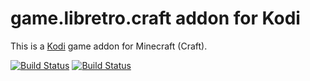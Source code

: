# game.libretro.craft addon for Kodi

This is a [Kodi](http://kodi.tv) game addon for Minecraft (Craft).

[![Build Status](https://travis-ci.org/kodi-game/game.libretro.craft.svg?branch=master)](https://travis-ci.org/kodi-game/game.libretro.craft)
[![Build Status](https://ci.appveyor.com/api/projects/status/github/kodi-game/game.libretro.craft?svg=true)](https://ci.appveyor.com/project/kodi-game/game-libretro-craft)
